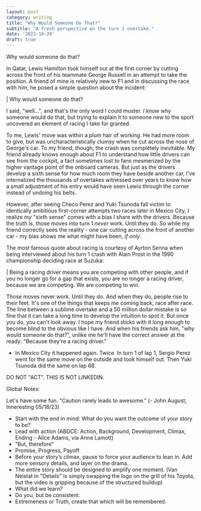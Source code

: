 ```yaml
---
layout: post
category: writing
title: "Why Would Someone Do That?"
subtitle: "A fresh perspective on the turn 1 overtake."
date: '2023-10-29'
draft: true
---
```


Why would someone do that?

In Qatar, Lewis Hamilton took himself out at the first corner by cutting across the front of his teammate George Russell in an attempt to take the position. A friend of mine is relatively new to F1 and in discussing the race with him, he posed a simple question about the incident: 

| Why would someone do that? 

I said, "well...", and that's the only word I could muster. _I know_ why someone would do that, but trying to explain it to someone new to the sport uncovered an element of racing I take for granted.

To me, Lewis' move was within a plum hair of working. He had more room to give, but was uncharacteristically clumsy when he cut across the nose of George's car. To my friend, though, the crash was completely inevitable. My friend already knows enough about F1 to understand how little drivers can see from the cockpit, a fact sometimes lost to fans mesmerized by the higher vantage point of the onboard cameras. But just as the drivers develop a sixth sense for how much room they have beside another car, I've internalized the thousands of overtakes witnessed over years to know how a small adjustment of his entry would have seen Lewis through the corner instead of undoing his belts.

However, after seeing Checo Perez and Yuki Tsunoda fall victim to identically ambitious first-corner attempts two races later in Mexico City, I realize _my_ "sixth sense" comes with a bias I share with the drivers. Because the truth is, those moves into turn 1 _never_ work. Until they do. So while my friend correctly sees the reality - one car cutting across the front of another car - my bias shows me what might have been, _if only_.

The most famous quote about racing is courtesy of Ayrton Senna when being interviewed about his turn 1 crash with Alain Prost in the 1990 championship deciding race at Suzuka: 

| Being a racing driver means you are competing with other people, and if you no longer go for a gap that exists, you are no longer a racing driver, because we are competing. We are competing to win.

Those moves never work. Until they do. And when they do, people rise to their feet. It's one of the things that keeps me coming back, race after race. The line between a sublime overtake and a 50 million dollar mistake is so fine that it can take a long time to develop the intuition to spot it. But once you do, you can't look away. I hope my friend sticks with it long enough to become blind to the obvious like I have. And when his friends ask him, "why would someone do that?", unlike me he'll have the correct answer at the ready: "Because they're a racing driver."




- In Mexico City it happened again. Twice. In turn 1 of lap 1, Sergio Perez went for the same move on the outside and took himself out. Then Yuki Tsunoda did the same on lap 68. 

DO NOT "ACT". THIS IS NOT LINKEDIN.

Global Notes:

Let's have some fun. "Caution rarely leads to awesome." (- John August, Inneresting 05/18/23)

- Start with the end in mind: What do you want the outcome of your story to be?
- Lead with action (ABDCE: Action, Background, Development, Climax, Ending - Alice Adams, via Anne Lamott)
- “But, therefore”
- Promise, Progress, Payoff
- Before your story’s climax, pause to force your audience to lean in. Add more sensory details, and layer on the drama.
- The entire story should be designed to amplify one moment. (Van Neistat in "Details" is simply swapping the logo on the grill of his Toyota, but the video is gripping because of the structured buildup)
- What did we learn?
- Do you, but be consistent.
- Extremeness or Truth, create that which will be remembered.